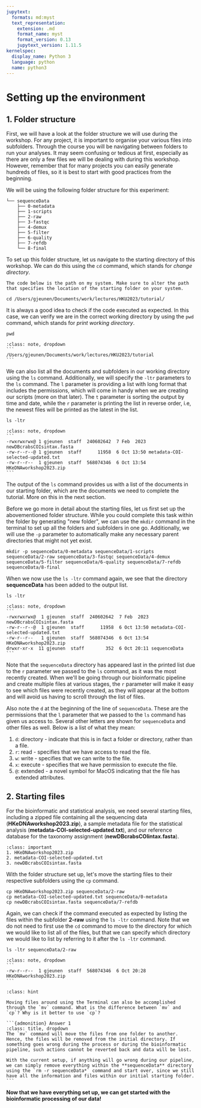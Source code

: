 ```yaml
---
jupytext:
  formats: md:myst
  text_representation:
    extension: .md
    format_name: myst
    format_version: 0.13
    jupytext_version: 1.11.5
kernelspec:
  display_name: Python 3
  language: python
  name: python3
---
```


# Setting up the environment

## 1. Folder structure

First, we will have a look at the folder structure we will use during the workshop. For any project, it is important to organise your various files into subfolders. Through the course you will be navigating between folders to run your analyses. It may seem confusing or tedious at first, especially as there are only a few files we will be dealing with during this workshop. However, remember that for many projects you can easily generate hundreds of files, so it is best to start with good practices from the beginning.

We will be using the following folder structure for this experiment:

```none
└── sequenceData
    ├── 0-metadata   
    ├── 1-scripts      
    ├── 2-raw    
    ├── 3-fastqc
    ├── 4-demux
    ├── 5-filter
    ├── 6-quality
    ├── 7-refdb
    └── 8-final
```

To set up this folder structure, let us navigate to the starting directory of this workshop. We can do this using the `cd` command, which stands for *change directory*.

```{warning}
The code below is the path on my system. Make sure to alter the path that specifies the location of the starting folder on your system.
```

```{code-block} bash
cd /Users/gjeunen/Documents/work/lectures/HKU2023/tutorial/
```

It is always a good idea to check if the code executed as expected. In this case, we can verify we are in the correct working directory by using the `pwd` command, which stands for *print working directory*.

```{code-block} bash
pwd
```

````{admonition} Output
:class: note, dropdown
```
/Users/gjeunen/Documents/work/lectures/HKU2023/tutorial
```
````

We can also list all the documents and subfolders in our working directory using the `ls` command. Additionally, we will specify the `-ltr` parameters to the `ls` command. The `l` parameter is providing a list with long format that includes the permissions, which will come in handy when we are creating our scripts (more on that later). The `t` parameter is sorting the output by time and date, while the `r` parameter is printing the list in reverse order, i.e, the newest files will be printed as the latest in the list.

```{code-block} bash
ls -ltr
```

````{admonition} Output
:class: note, dropdown
```
-rwxrwxrwx@ 1 gjeunen  staff  240602642  7 Feb  2023 newDBcrabsCOIsintax.fasta
-rw-r--r--@ 1 gjeunen  staff      11958  6 Oct 13:50 metadata-COI-selected-updated.txt
-rw-r--r--  1 gjeunen  staff  568074346  6 Oct 13:54 HKeDNAworkshop2023.zip
```
````

The output of the `ls` command provides us with a list of the documents in our starting folder, which are the documents we need to complete the tutorial. More on this in the next section.

Before we go more in detail about the starting files, let us first set up the abovementioned folder structure. While you could complete this task within the folder by generating "new folder", we can use the `mkdir` command in the terminal to set up all the folders and subfolders in one go. Additionally, we will use the `-p` parameter to automatically make any necessary parent directories that might not yet exist.

```{code-block} bash
mkdir -p sequenceData/0-metadata sequenceData/1-scripts sequenceData/2-raw sequenceData/3-fastqc sequenceData/4-demux sequenceData/5-filter sequenceData/6-quality sequenceData/7-refdb sequenceData/8-final
```

When we now use the `ls -ltr` command again, we see that the directory **sequenceData** has been added to the output list.

```{code-block} bash
ls -ltr
```

````{admonition} Output
:class: note, dropdown
```
-rwxrwxrwx@  1 gjeunen  staff  240602642  7 Feb  2023 newDBcrabsCOIsintax.fasta
-rw-r--r--@  1 gjeunen  staff      11958  6 Oct 13:50 metadata-COI-selected-updated.txt
-rw-r--r--   1 gjeunen  staff  568074346  6 Oct 13:54 HKeDNAworkshop2023.zip
drwxr-xr-x  11 gjeunen  staff        352  6 Oct 20:11 sequenceData
```
````

Note that the `sequenceData` directory has appeared last in the printed list due to the `r` parameter we passed to the `ls` command, as it was the most recently created. When we'll be going through our bioinformatic pipeline and create multiple files at various stages, the `r` parameter will make it easy to see which files were recently created, as they will appear at the bottom and will avoid us having to scroll through the list of files.

Also note the `d` at the beginning of the line of `sequenceData`. These are the permissions that the `l` parameter that we passed to the `ls` command has given us access to. Several other letters are shown for `sequenceData` and other files as well. Below is a list of what they mean:

1. `d`: directory - indicate that this is in fact a folder or directory, rather than a file.
2. `r`: read - specifies that we have access to read the file.
3. `w`: write - specifies that we can write to the file.
4. `x`: execute - specifies that we have permission to execute the file.
5. `@`: extended - a novel symbol for MacOS indicating that the file has extended attributes.

## 2. Starting files

For the bioinformatic and statistical analysis, we need several starting files, including a zipped file containing all the sequencing data (**HKeDNAworkshop2023.zip**), a sample metadata file for the statistical analysis (**metadata-COI-selected-updated.txt**), and our reference database for the taxonomy assignment (**newDBcrabsCOIintax.fasta**).

```{admonition} Starting files
:class: important
1. HKeDNAworkshop2023.zip
2. metadata-COI-selected-updated.txt
3. newDBcrabsCOIsintax.fasta
```

With the folder structure set up, let's move the starting files to their respective subfolders using the `cp` command.

```{code-block} bash
cp HKeDNAworkshop2023.zip sequenceData/2-raw
cp metadata-COI-selected-updated.txt sequenceData/0-metadata
cp newDBcrabsCOIsintax.fasta sequenceData/7-refdb
```

Again, we can check if the command executed as expected by listing the files within the subfolder **2-raw** using the `ls -ltr` command. Note that we do not need to first use the `cd` command to move to the directory for which we would like to list all of the files, but that we can specify which directory we would like to list by referring to it after the `ls -ltr` command.

```{code-block} bash
ls -ltr sequenceData/2-raw
```

````{admonition} Output
:class: note, dropdown
```
-rw-r--r--  1 gjeunen  staff  568074346  6 Oct 20:28 HKeDNAworkshop2023.zip
```
````

````{admonition} Exercise 1
:class: hint

Moving files around using the Terminal can also be accomplished through the `mv` command. What is the difference between `mv` and `cp`? Why is it better to use `cp`?

```{admonition} Answer 1
:class: title, dropdown
The `mv` command will move the files from one folder to another. Hence, the files will be removed from the initial directory. If something goes wrong during the process or during the bioinformatic pipeline, such actions cannot be reverted back and data will be lost. 

With the current setup, if anything will go wrong during our pipeline, we can simply remove everything within the **sequenceData** directory using the `rm -r sequenceData*` command and start over, since we still have all the information and files within our initial starting folder.
```
````

**Now that we have everything set up, we can get started with the bioinformatic processing of our data!**
